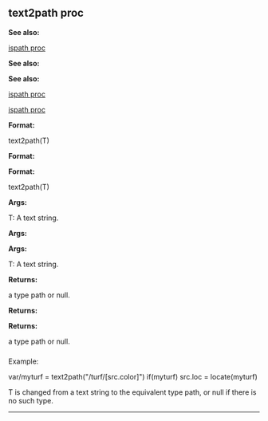 

 text2path proc
----------------




**See also:** 


[ispath proc](#/proc/ispath) 



**See also:** 

**See also:**

[ispath proc](#/proc/ispath) 

[ispath proc](#/proc/ispath)


**Format:** 


 text2path(T)
 


**Format:** 

**Format:**

 text2path(T)



**Args:** 


 T: A text string.
 


**Args:** 

**Args:**

 T: A text string.



**Returns:** 


 a type path or null.
 


**Returns:** 

**Returns:**

 a type path or null.

### 
 Example:



 var/myturf = text2path("/turf/[src.color]")
if(myturf)
 src.loc = locate(myturf)


 T is changed from a text string to the equivalent type path, or null if
 there is no such type.





---


